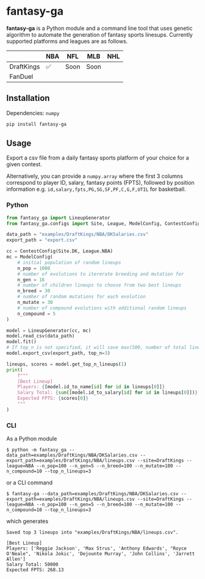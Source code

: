 # fantasy-ga
**fantasy-ga** is a Python module and a command line tool that uses genetic algorithm to automate the generation of fantasy sports linesups. Currently supported platforms and leagues are as follows. 


|   | NBA | NFL  | MLB  | NHL  |
|---|---|---|---|---|
| DraftKings  | :white_check_mark:  | Soon | Soon  |   |
| FanDuel |   |   |   |   |

## Installation
Dependencies: `numpy`
```bash
pip install fantasy-ga
```

## Usage

Export a csv file from a daily fantasy sports platform of your choice for a given contest.

Alternatively, you can provide a `numpy.array` where the first 3 columns correspond to player ID, salary, fantasy points (FPTS), followed by position information e.g. `id,salary,fpts,PG,SG,SF,PF,C,G,F,UTIL` for basketball.

### Python
```python
from fantasy_ga import LineupGenerator
from fantasy_ga.configs import Site, League, ModelConfig, ContestConfig

data_path = "examples/DraftKings/NBA/DKSalaries.csv"
export_path = "export.csv"

cc = ContestConfig(Site.DK, League.NBA)
mc = ModelConfig(
    # initial population of random lineups
    n_pop = 1000
    # number of evolutions to itererate breeding and mutation for
    n_gen = 16
    # number of children lineups to choose from two best lineups
    n_breed = 30
    # number of random mutations for each evolution
    n_mutate = 30
    # number of compound evolutions with additional random lineups
    n_compound = 5
)

model = LineupGenerator(cc, mc)
model.read_csv(data_path)
model.fit()
# If top_n is not specified, it will save max(500, number of total lineups) lineups sorted by scores
model.export_csv(export_path, top_n=3)

lineups, scores = model.get_top_n_lineups(1)
print(
    f"""
    [Best Lineup]
    Players: {[model.id_to_name[id] for id in lineups[0]]} 
    Salary Total: {sum([model.id_to_salary[id] for id in lineups[0]])}
    Expected FPTS: {scores[0]}
    """
)
```

### CLI

As a Python module
```
$ python -m fantasy_ga --data_path=examples/DraftKings/NBA/DKSalaries.csv --export_path=examples/DraftKings/NBA/lineups.csv --site=DraftKings --league=NBA --n_pop=100 --n_gen=5 --n_breed=100 --n_mutate=100 --n_compound=10 --top_n_lineups=3
```
or a CLI command
```
$ fantasy-ga --data_path=examples/DraftKings/NBA/DKSalaries.csv --export_path=examples/DraftKings/NBA/lineups.csv --site=DraftKings --league=NBA --n_pop=100 --n_gen=5 --n_breed=100 --n_mutate=100 --n_compound=10 --top_n_lineups=3
```
which generates
```
Saved top 3 lineups into "examples/DraftKings/NBA/lineups.csv".

[Best Lineup]
Players: ['Reggie Jackson', 'Max Strus', 'Anthony Edwards', "Royce O'Neale", 'Nikola Jokic', 'Dejounte Murray', 'John Collins', 'Jarrett Allen']
Salary Total: 50000
Expected FPTS: 268.13
```